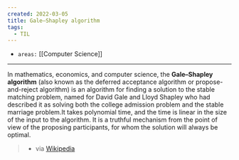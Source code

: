 ```yaml
---
created: 2022-03-05
title: Gale–Shapley algorithm
tags:
  - TIL
---
```


- `areas:` [[Computer Science]]

---

In mathematics, economics, and computer science, the **Gale–Shapley algorithm** (also known as the deferred acceptance algorithm or propose-and-reject algorithm) is an algorithm for finding a solution to the stable matching problem, named for David Gale and Lloyd Shapley who had described it as solving both the college admission problem and the stable marriage problem.It takes polynomial time, and the time is linear in the size of the input to the algorithm. It is a truthful mechanism from the point of view of the proposing participants, for whom the solution will always be optimal.

> - via [Wikipedia](https://en.wikipedia.org/wiki/Gale%E2%80%93Shapley%20algorithm)
